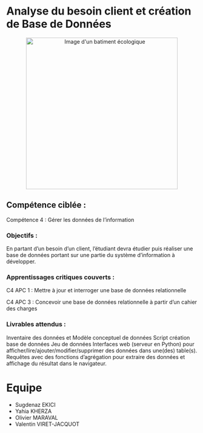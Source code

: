# Analyse du besoin client et création de Base de Données

<p align="center">
<img src="https://github.com/mrvolive/sae104/blob/main/other/HWrmq.png?raw=true" alt="Image d'un batiment écologique" width="400"/>
</p>

## Compétence ciblée :

Compétence 4 : Gérer les données de l’information

### Objectifs :

En partant d’un besoin d’un client, l’étudiant devra étudier puis réaliser une base de données portant sur une partie du système d’information à développer.

### Apprentissages critiques couverts :

C4 APC 1 : Mettre à jour et interroger une base de données relationnelle

C4 APC 3 : Concevoir une base de données relationnelle à partir d’un cahier des charges

### Livrables attendus :

Inventaire des données et Modèle conceptuel de données
Script création base de données
Jeu de données
Interfaces web (serveur en Python) pour afficher/lire/ajouter/modifier/supprimer des données dans une(des) table(s).
Requêtes avec des fonctions d’agrégation pour extraire des données et affichage du résultat dans le navigateur.


# Equipe

- Sugdenaz EKICI
- Yahia KHERZA
- Olivier MARAVAL
- Valentin VIRET-JACQUOT
